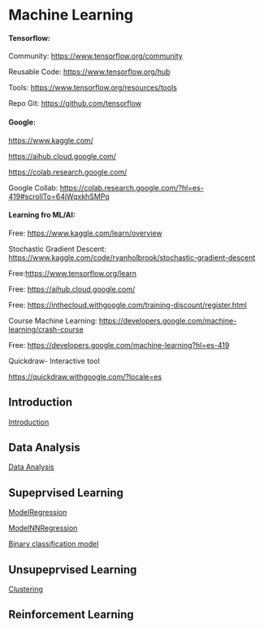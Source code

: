 # Machine Learning 

#### Tensorflow:

Community: https://www.tensorflow.org/community

Reusable Code: https://www.tensorflow.org/hub

Tools: https://www.tensorflow.org/resources/tools

Repo Git: https://github.com/tensorflow

#### Google:

https://www.kaggle.com/

https://aihub.cloud.google.com/

https://colab.research.google.com/

Google Collab: https://colab.research.google.com/?hl=es-419#scrollTo=64jWqxkhSMPq

#### Learning fro ML/AI:

Free: https://www.kaggle.com/learn/overview

Stochastic Gradient Descent: https://www.kaggle.com/code/ryanholbrook/stochastic-gradient-descent

Free:https://www.tensorflow.org/learn

Free: https://aihub.cloud.google.com/

Free: https://inthecloud.withgoogle.com/training-discount/register.html

Course  Machine Learning: https://developers.google.com/machine-learning/crash-course

Free: https://developers.google.com/machine-learning?hl=es-419

Quickdraw- Interactive  tool

https://quickdraw.withgoogle.com/?locale=es

## Introduction

[Introduction](./intro/intro.ipynb)

## Data Analysis
[Data Analysis](./data-analysis/data-analysis.ipynb)

## Supeprvised Learning
[ModelRegression](./examples/modelregression/ModelRegresion.ipynb)

[ModelNNRegression](./examples/modelregression/ModelNN.ipynb)

[Binary classification model](./examples/clasification/ModelClasificationCancer.ipynb)

## Unsupeprvised Learning
[Clustering](./examples/clustering/clustering.ipynb)

## Reinforcement Learning


